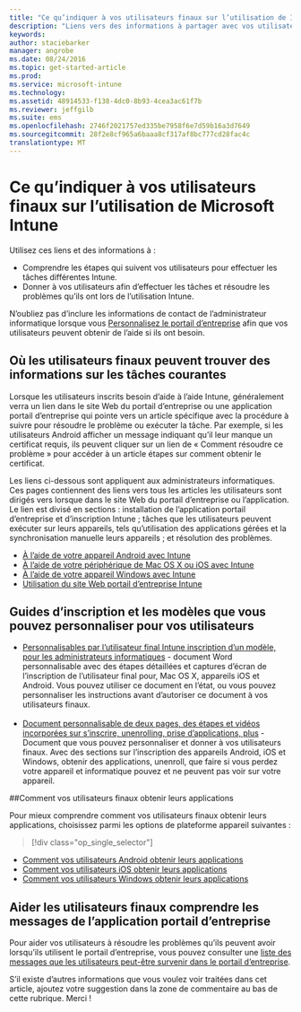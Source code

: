 ```yaml
---
title: "Ce qu’indiquer à vos utilisateurs finaux sur l’utilisation de Intune | Microsoft Intune"
description: "Liens vers des informations à partager avec vos utilisateurs finaux"
keywords: 
author: staciebarker
manager: angrobe
ms.date: 08/24/2016
ms.topic: get-started-article
ms.prod: 
ms.service: microsoft-intune
ms.technology: 
ms.assetid: 48914533-f138-4dc0-8b93-4cea3ac61f7b
ms.reviewer: jeffgilb
ms.suite: ems
ms.openlocfilehash: 2746f2021757ed335be7958f6e7d59b16a3d7649
ms.sourcegitcommit: 28f2e8cf965a6baaa8cf317af8bc777cd28fac4c
translationtype: MT
---
```

# Ce qu’indiquer à vos utilisateurs finaux sur l’utilisation de Microsoft Intune

Utilisez ces liens et des informations à :

- Comprendre les étapes qui suivent vos utilisateurs pour effectuer les tâches différentes Intune.
- Donner à vos utilisateurs afin d’effectuer les tâches et résoudre les problèmes qu’ils ont lors de l’utilisation Intune.

N’oubliez pas d’inclure les informations de contact de l’administrateur informatique lorsque vous [Personnalisez le portail d’entreprise](/Intune/get-started/start-with-a-paid-subscription-to-microsoft-intune-step-7) afin que vos utilisateurs peuvent obtenir de l’aide si ils ont besoin.


## Où les utilisateurs finaux peuvent trouver des informations sur les tâches courantes

Lorsque les utilisateurs inscrits besoin d’aide à l’aide Intune, généralement verra un lien dans le site Web du portail d’entreprise ou une application portail d’entreprise qui pointe vers un article spécifique avec la procédure à suivre pour résoudre le problème ou exécuter la tâche. Par exemple, si les utilisateurs Android afficher un message indiquant qu’il leur manque un certificat requis, ils peuvent cliquer sur un lien de « Comment résoudre ce problème » pour accéder à un article étapes sur comment obtenir le certificat. 

Les liens ci-dessous sont appliquent aux administrateurs informatiques. Ces pages contiennent des liens vers tous les articles les utilisateurs sont dirigés vers lorsque dans le site Web du portail d’entreprise ou l’application. Le lien est divisé en sections : installation de l’application portail d’entreprise et d’inscription Intune ; tâches que les utilisateurs peuvent exécuter sur leurs appareils, tels qu’utilisation des applications gérées et la synchronisation manuelle leurs appareils ; et résolution des problèmes.

- [À l’aide de votre appareil Android avec Intune](/Intune/EndUser/using-your-android-device-with-intune)
- [À l’aide de votre périphérique de Mac OS X ou iOS avec Intune](/Intune/EndUser/using-your-ios-or-mac-os-x-device-with-intune)
- [À l’aide de votre appareil Windows avec Intune](/Intune/EndUser/using-your-windows-device-with-intune)
- [Utilisation du site Web portail d’entreprise Intune](/Intune/EndUser/using-the-intune-company-portal-website)


## Guides d’inscription et les modèles que vous pouvez personnaliser pour vos utilisateurs

- [Personnalisables par l’utilisateur final Intune inscription d’un modèle, pour les administrateurs informatiques](https://gallery.technet.microsoft.com/End-user-Intune-enrollment-55dfd64a) - document Word personnalisable avec des étapes détaillées et captures d’écran de l’inscription de l’utilisateur final pour, Mac OS X, appareils iOS et Android. Vous pouvez utiliser ce document en l’état, ou vous pouvez personnaliser les instructions avant d’autoriser ce document à vos utilisateurs finaux.</br></br>
- [Document personnalisable de deux pages, des étapes et vidéos incorporées sur s’inscrire, unenrolling, prise d’applications, plus](https://gallery.technet.microsoft.com/Intune-End-User-Enrollment-3a0c9b0c#content) -Document que vous pouvez personnaliser et donner à vos utilisateurs finaux. Avec des sections sur l’inscription des appareils Android, iOS et Windows, obtenir des applications, unenroll, que faire si vous perdez votre appareil et informatique pouvez et ne peuvent pas voir sur votre appareil.

##Comment vos utilisateurs finaux obtenir leurs applications

Pour mieux comprendre comment vos utilisateurs finaux obtenir leurs applications, choisissez parmi les options de plateforme appareil suivantes :

> [!div class="op_single_selector"]
- [Comment vos utilisateurs Android obtenir leurs applications](how-your-android-users-get-their-apps.md)
- [Comment vos utilisateurs iOS obtenir leurs applications](how-your-ios-users-get-their-apps.md)
- [Comment vos utilisateurs Windows obtenir leurs applications](how-your-windows-users-get-their-apps.md)

## Aider les utilisateurs finaux comprendre les messages de l’application portail d’entreprise

Pour aider vos utilisateurs à résoudre les problèmes qu’ils peuvent avoir lorsqu’ils utilisent le portail d’entreprise, vous pouvez consulter une [liste des messages que les utilisateurs peut-être survenir dans le portail d’entreprise](/Intune/Plan-Design/help-end-users-understand-company-portal-app-messages).

S’il existe d’autres informations que vous voulez voir traitées dans cet article, ajoutez votre suggestion dans la zone de commentaire au bas de cette rubrique. Merci !
